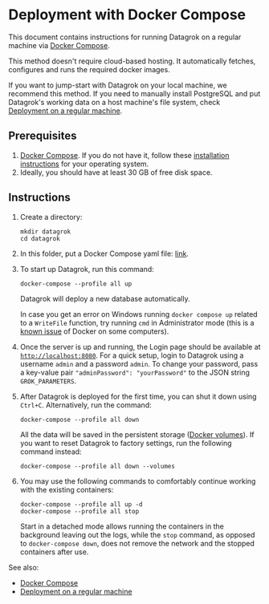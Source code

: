<!-- TITLE: Deployment with Docker Compose -->
<!-- SUBTITLE: -->

# Deployment with Docker Compose

This document contains instructions for running Datagrok on a regular machine
via [Docker Compose](https://docs.docker.com/compose/).

This method doesn't require cloud-based hosting. It automatically fetches, configures and runs the required docker
images.

If you want to jump-start with Datagrok on your local machine, we recommend this method. If you need to manually install
PostgreSQL and put Datagrok's working data on a host machine's file system,
check [Deployment on a regular machine](deploy-regular.md).

## Prerequisites

1. [Docker Compose](https://docs.docker.com/compose/). If you do not have it, follow
   these [installation instructions](https://docs.docker.com/compose/install/) for your operating system.
2. Ideally, you should have at least 30 GB of free disk space.

## Instructions

1. Create a directory:
   ```
   mkdir datagrok
   cd datagrok
   ```

2. In this folder, put a Docker Compose yaml
   file: [link](https://github.com/datagrok-ai/public/blob/master/docker/localhost.docker-compose.yaml).

3. To start up Datagrok, run this command:
   ```
   docker-compose --profile all up
   ```  
   Datagrok will deploy a new database automatically.

   In case you get an error on Windows running `docker compose up` related to a `WriteFile` function, try running `cmd`
   in Administrator mode (this is a [known issue](https://github.com/docker/compose/issues/4531) of Docker on some
   computers).

4. Once the server is up and running, the Login page should be available
   at [`http://localhost:8080`](http://localhost:8080). For a quick setup, login to Datagrok using a username `admin`
   and a password `admin`. To change your password, pass a key-value pair `"adminPassword": "yourPassword"` to the JSON
   string `GROK_PARAMETERS`.

5. After Datagrok is deployed for the first time, you can shut it down using `Ctrl+C`. Alternatively, run the command:
   ```  
   docker-compose --profile all down
   ```  
   All the data will be saved in the persistent storage ([Docker volumes](https://docs.docker.com/storage/volumes/)). If
   you want to reset Datagrok to factory settings, run the following command instead:
   ```  
   docker-compose --profile all down --volumes
   ```  
6. You may use the following commands to comfortably continue working with the existing containers:
   ```
   docker-compose --profile all up -d
   docker-compose --profile all stop
   ```
   Start in a detached mode allows running the containers in the background leaving out the logs, while the `stop`
   command, as opposed to `docker-compose down`, does not remove the network and the stopped containers after use.

See also:

* [Docker Compose](https://docs.docker.com/compose/)
* [Deployment on a regular machine](deploy-regular.md)
